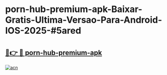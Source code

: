# porn-hub-premium-apk-Baixar-Gratis-Ultima-Versao-Para-Android-IOS-2025-#5ared

# <h2><a href="https://ainizakaria.my?title=porn-hub-premium-apk&ref=22M">🔗👉 🔴 porn-hub-premium-apk</a></h2>

[![acn](https://github.com/user-attachments/assets/0f9c940e-d8b0-45ae-aac7-cd30a18b3e1c)](https://ainizakaria.my?title=porn-hub-premium-apk&ref=22M)

